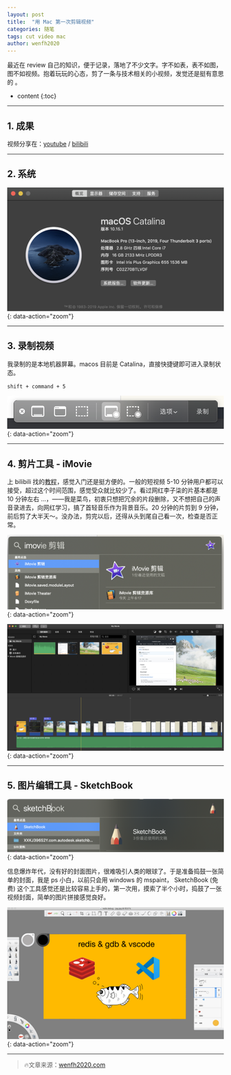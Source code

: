 ```yaml
---
layout: post
title:  "用 Mac 第一次剪辑视频"
categories: 随笔
tags: cut video mac
author: wenfh2020
---
```


最近在 review 自己的知识，便于记录，落地了不少文字。字不如表，表不如图，图不如视频。抱着玩玩的心态，剪了一条与技术相关的小视频，发觉还是挺有意思的 。



* content
{:toc}

---

## 1. 成果

视频分享在：[youtube](https://www.youtube.com/watch?v=QltK3vV5Slw) / [bilibili](https://www.bilibili.com/video/av83070640)

---

## 2. 系统

![mac 系统](/images/2020-03-11-09-28-05.png){: data-action="zoom"}

---

## 3. 录制视频

我录制的是本地机器屏幕。macos 目前是 Catalina，直接快捷键即可进入录制状态。

```shell
shift + command + 5
```

![录屏操作](/images/2020-03-11-09-28-51.png){: data-action="zoom"}

---

## 4. 剪片工具 -  iMovie

上 bilibili 找的[教程](https://www.bilibili.com/video/av40935743?t=509
)，感觉入门还是挺方便的。一般的短视频 5-10 分钟用户都可以接受，超过这个时间范围，感觉受众就比较少了。看过网红李子柒的片基本都是 10 分钟左右 ...，——我是菜鸟，初衷只想把冗余的片段删除，又不想把自己的声音录进去，向网红学习，搞了首轻音乐作为背景音乐。20 分钟的片剪到 9 分钟，前后剪了大半天～。没办法，剪完以后，还得从头到尾自己看一次，检查是否正常。

![imovie1](/images/2020-03-11-09-29-28.png){: data-action="zoom"}

![imovie2](/images/2020-03-11-09-29-43.png){: data-action="zoom"}

---

## 5. 图片编辑工具 - SketchBook

![SketchBook](/images/2020-03-11-09-30-17.png){: data-action="zoom"}

信息爆炸年代，没有好的封面图片，很难吸引人类的眼球了。于是准备捣鼓一张简单的封面，我是 ps 小白，以前只会用 windows 的 mspaint， SketchBook (免费) 这个工具感觉还是比较容易上手的，第一次用，摸索了半个小时，捣鼓了一张视频封面，简单的图片拼接感觉良好。

![SketchBook 2](/images/2020-03-11-09-30-44.png){: data-action="zoom"}

---

> 🔥文章来源：[wenfh2020.com](https://wenfh2020.com/)
